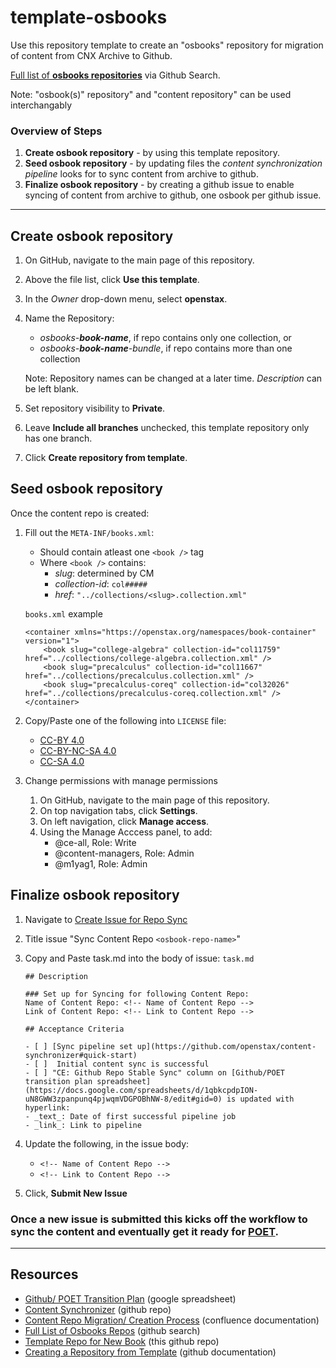 # template-osbooks

Use this repository template to create an "osbooks" repository for migration of content from CNX Archive to Github.

[Full list of **osbooks repositories**](https://github.com/openstax?q=osbooks) via Github Search.

Note: "osbook(s)" repository" and "content repository" can be used interchangably

### Overview of Steps

1. **Create osbook repository** - by using this template repository.
2. **Seed osbook repository** - by updating files the _content synchronization pipeline_ looks for to sync content from archive to github.
3. **Finalize osbook repository** - by creating a github issue to enable syncing of content from archive to github, one osbook per github issue.

---

## Create osbook repository

1. On GitHub, navigate to the main page of this repository.
2. Above the file list, click **Use this template**.
3. In the _Owner_ drop-down menu, select **openstax**.
4. Name the Repository:

   - _osbooks-**book-name**_, if repo contains only one collection, or
   - _osbooks-**book-name**-bundle_, if repo contains more than one collection

   Note: Repository names can be changed at a later time. _Description_ can be left blank.

5. Set repository visibility to **Private**.

6. Leave **Include all branches** unchecked, this template repository only has one branch.

7. Click **Create repository from template**.

## Seed osbook repository

Once the content repo is created:

1. Fill out the `META-INF/books.xml`:

   - Should contain atleast one `<book />` tag
   - Where `<book />` contains:
     - _slug_: determined by CM
     - _collection-id_: `col#####`
     - _href_: `"../collections/<slug>.collection.xml"`

   `books.xml` example

   ```
   <container xmlns="https://openstax.org/namespaces/book-container" version="1">
       <book slug="college-algebra" collection-id="col11759" href="../collections/college-algebra.collection.xml" />
       <book slug="precalculus" collection-id="col11667" href="../collections/precalculus.collection.xml" />
       <book slug="precalculus-coreq" collection-id="col32026" href="../collections/precalculus-coreq.collection.xml" />
   </container>
   ```

2. Copy/Paste one of the following into `LICENSE` file:

   - [CC-BY 4.0](https://github.com/openstax/content-synchronizer/blob/main/licenses/by-4.0)
   - [CC-BY-NC-SA 4.0](https://github.com/openstax/content-synchronizer/blob/main/licenses/by-nc-sa-4.0)
   - [CC-SA 4.0](https://github.com/openstax/content-synchronizer/blob/main/licenses/by-sa-4.0)

3. Change permissions with manage permissions
   1. On GitHub, navigate to the main page of this repository.
   2. On top navigation tabs, click **Settings**.
   3. On left navigation, click **Manage access**.
   4. Using the Manage Acccess panel, to add:
      - @ce-all, Role: Write
      - @content-managers, Role: Admin
      - @m1yag1, Role: Admin

## Finalize osbook repository

1. Navigate to [Create Issue for Repo Sync](https://github.com/openstax/cnx/issues/new?assignees=&labels=&template=task.md)
2. Title issue "Sync Content Repo `<osbook-repo-name>`"
3. Copy and Paste task.md into the body of issue:
   `task.md`

   ```
   ## Description

   ### Set up for Syncing for following Content Repo:
   Name of Content Repo: <!-- Name of Content Repo -->
   Link of Content Repo: <!-- Link to Content Repo -->

   ## Acceptance Criteria

   - [ ] [Sync pipeline set up](https://github.com/openstax/content-synchronizer#quick-start)
   - [ ]  Initial content sync is successful
   - [ ] "CE: Github Repo Stable Sync" column on [Github/POET transition plan spreadsheet](https://docs.google.com/spreadsheets/d/1qbkcpdpION-uN8GWW3zpanpunq4pjwqmVDGPOBhNW-8/edit#gid=0) is updated with hyperlink:
   - _text_: Date of first successful pipeline job
   - _link_: Link to pipeline

   ```

4. Update the following, in the issue body:

   - `<!-- Name of Content Repo -->`
   - `<!-- Link to Content Repo -->`

5. Click, **Submit New Issue**

### Once a new issue is submitted this kicks off the workflow to sync the content and eventually get it ready for [POET](https://poet.openstax.org/).

---

## Resources

- [Github/ POET Transition Plan](https://docs.google.com/spreadsheets/d/1qbkcpdpION-uN8GWW3zpanpunq4pjwqmVDGPOBhNW-8/edit#gid=0) (google spreadsheet)
- [Content Synchronizer](https://github.com/openstax/content-synchronizer) (github repo)
- [Content Repo Migration/ Creation Process](https://openstax.atlassian.net/wiki/spaces/CE/pages/1655209985/Migrate+Seed+Books+with+Github+for+POET) (confluence documentation)
- [Full List of Osbooks Repos](https://github.com/openstax?q=osbooks) (github search)
- [Template Repo for New Book](https://github.com/openstax/template-osbooks) (this github repo)
- [Creating a Repository from Template](https://docs.github.com/en/github/creating-cloning-and-archiving-repositories/creating-a-repository-from-a-template) (github documentation)
